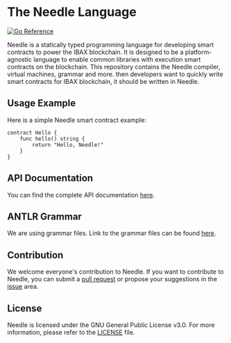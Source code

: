# The Needle Language

[![Go Reference](https://pkg.go.dev/badge/flag.svg)](https://pkg.go.dev/github.com/IBAX-io/needle)

Needle is a statically typed programming language for developing smart contracts to power the IBAX blockchain. It is designed to be a platform-agnostic language to enable common libraries with execution smart contracts on the blockchain.
This repository contains the Needle compiler, virtual machines, grammar and more. then developers want to quickly write smart contracts for IBAX blockchain, it should be written in Needle.

## Usage Example

Here is a simple Needle smart contract example:

```
contract Hello {
    func hello() string {
        return "Hello, Needle!"
    }
}
```

## API Documentation

You can find the complete API documentation [here](https://pkg.go.dev/github.com/IBAX-io/needle).

## ANTLR Grammar

We are using grammar files. Link to the grammar files can be found [here](https://pkg.go.dev/github.com/IBAX-io/needle/tree/main/grammar/antlr). 

## Contribution

We welcome everyone's contribution to Needle. If you want to contribute to Needle, you can submit a [pull request](https://github.com/IBAX-io/needle/pulls) or propose your suggestions in the [issue](https://github.com/IBAX-io/needle/issues) area.

## License

Needle is licensed under the GNU General Public License v3.0. For more information, please refer to the [LICENSE](https://github.com/IBAX-io/needle/blob/main/LICENSE) file.
